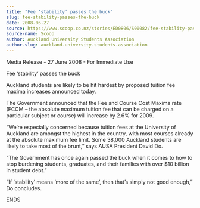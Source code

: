 ```yaml
---
title: "Fee ‘stability’ passes the buck"
slug: fee-stability-passes-the-buck
date: 2008-06-27
source: https://www.scoop.co.nz/stories/ED0806/S00082/fee-stability-passes-the-buck.htm
source-name: Scoop
author: Auckland University Students Association
author-slug: auckland-university-students-association
---
```

<p>Media Release - 27 June 2008 - For Immediate Use</p>

<p>Fee
‘stability’ passes the buck</p>

<p>Auckland students are
likely to be hit hardest by proposed tuition fee maxima
increases announced today.<p>

<p>The Government announced that
the Fee and Course Cost Maxima rate (FCCM – the absolute
maximum tuition fee that can be charged on a particular
subject or course) will increase by 2.6% for
2009.</p>

<p>“We’re especially concerned because tuition fees
at the University of Auckland are amongst the highest in the
country, with most courses already at the absolute maximum
fee limit. Some 38,000 Auckland students are likely to take
most of the brunt,” says AUSA President David Do.</p>

<p>“The
Government has once again passed the buck when it comes to
how to stop burdening students, graduates, and their
families with over $10 billion in student debt.”<p>

<p>“If
‘stability’ means ‘more of the same’, then that’s
simply not good enough,” Do
concludes.</p>

<p>ENDS</p>  